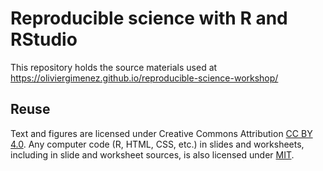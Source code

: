 # Reproducible science with R and RStudio

This repository holds the source materials used at https://oliviergimenez.github.io/reproducible-science-workshop/
 
## Reuse

Text and figures are licensed under Creative Commons Attribution [CC BY 4.0](https://creativecommons.org/licenses/by/4.0/). Any computer code (R, HTML, CSS, etc.) in slides and worksheets, including in slide and worksheet sources, is also licensed under [MIT](https://github.com/oliviergimenez/reproducible-science-workshop/LICENSE.md).
